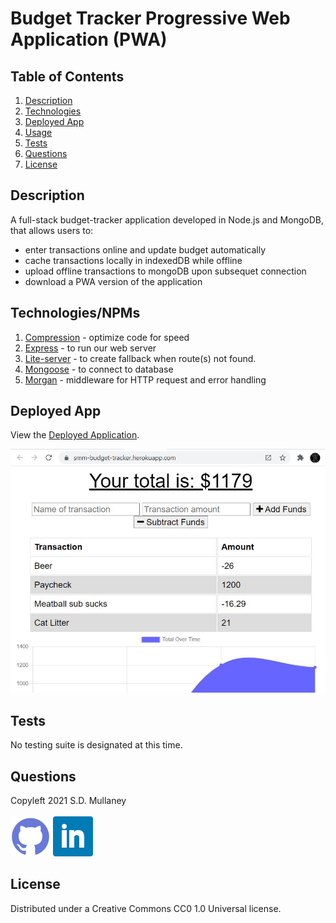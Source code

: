 # Budget Tracker Progressive Web Application (PWA) 

## Table of Contents
1. [Description](#description)
2. [Technologies](#technologies)
3. [Deployed App](#installation)
4. [Usage](#usage)
5. [Tests](#tests)
6. [Questions](#questions)
7. [License](#license)

## Description
A full-stack budget-tracker application developed in Node.js and MongoDB, that allows users to:
* enter transactions online and update budget automatically
* cache transactions locally in indexedDB while offline
* upload offline transactions to mongoDB upon subsequet connection
* download a PWA version of the application

## Technologies/NPMs
1. [Compression](https://www.npmjs.com/package/compression) - optimize code for speed
2. [Express](https://www.npmjs.com/package/express) - to run our web server
3. [Lite-server](https://www.npmjs.com/package/lite-server) - to create fallback when route(s) not found.
4. [Mongoose](https://www.npmjs.com/package/mongoose) - to connect to database
5. [Morgan](https://www.npmjs.com/package/morgan) - middleware for HTTP request and error handling

## Deployed App

View the [Deployed Application](https://smm-budget-tracker.herokuapp.com/).


[![Budget Tracker](assets/screenshot.jpg)](https://smm-budget-tracker.herokuapp.com/)

## Tests
No testing suite is designated at this time.

## Questions
Copyleft 2021 S.D. Mullaney<br />
<br />
[![Github](assets/github.png)](https://github.com/seagda)        [![LinkedIn](assets/linkedin.png)](https://www.linkedin.com/in/shea-m-mullaney/)

## License
Distributed under a Creative Commons CC0 1.0 Universal license.